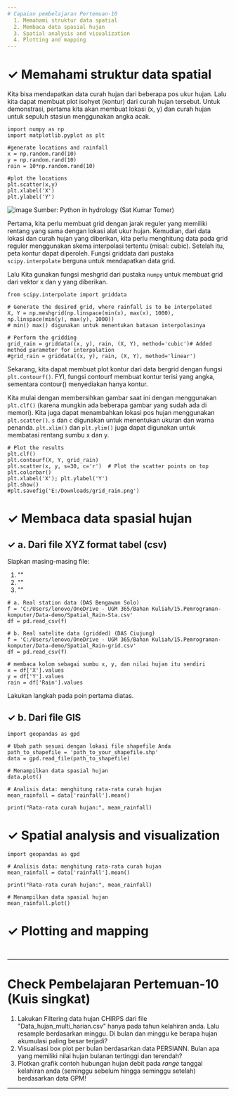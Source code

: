 ```yaml
---
# Capaian pembelajaran Pertemuan-10
  1. Memahami struktur data spatial
  2. Membaca data spasial hujan
  3. Spatial analysis and visualization 
  4. Plotting and mapping
---
```


<h1>&#x2713; Memahami struktur data spatial </h1>
Kita bisa mendapatkan data curah hujan dari beberapa pos ukur hujan. Lalu kita dapat membuat plot isohyet (kontur) dari curah hujan tersebut. 
Untuk demonstrasi, pertama kita akan membuat lokasi (x, y) dan curah hujan untuk sepuluh stasiun menggunakan angka acak.

```{python}
import numpy as np
import matplotlib.pyplot as plt

#generate locations and rainfall
x = np.random.rand(10)
y = np.random.rand(10)
rain = 10*np.random.rand(10)

#plot the locations
plt.scatter(x,y)
plt.xlabel('X')
plt.ylabel('Y')
```
![image](https://github.com/vempi/course-python-programming/assets/34568583/9c15d6be-16bf-4f0b-8baa-a8d4808b76c0)
Sumber: Python in hydrology (Sat Kumar Tomer)

Pertama, kita perlu membuat grid dengan jarak reguler yang memiliki rentang yang sama dengan lokasi alat ukur hujan. 
Kemudian, dari data lokasi dan curah hujan yang diberikan, kita perlu menghitung data pada grid reguler menggunakan skema interpolasi tertentu (misal: cubic). 
Setelah itu, peta kontur dapat diperoleh. Fungsi griddata dari pustaka `scipy.interpolate` berguna untuk mendapatkan data grid. 

Lalu Kita gunakan fungsi meshgrid dari pustaka `numpy` untuk membuat grid dari vektor x dan y yang diberikan.

```{python}
from scipy.interpolate import griddata

# Generate the desired grid, where rainfall is to be interpolated
X, Y = np.meshgrid(np.linspace(min(x), max(x), 1000), np.linspace(min(y), max(y), 1000))
# min() max() digunakan untuk menentukan batasan interpolasinya

# Perform the gridding
grid_rain = griddata((x, y), rain, (X, Y), method='cubic')# Added method parameter for interpolation
#grid_rain = griddata((x, y), rain, (X, Y), method='linear')

```
Sekarang, kita dapat membuat plot kontur dari data bergrid dengan fungsi `plt.contourf()`. 
FYI, fungsi contourf membuat kontur terisi yang angka, sementara contour() menyediakan hanya kontur. 

Kita mulai dengan membersihkan gambar saat ini dengan menggunakan `plt.clf()` (karena mungkin ada beberapa gambar yang sudah ada di memori).
Kita juga dapat menambahkan lokasi pos  hujan menggunakan `plt.scatter()`. `s` dan `c` digunakan untuk menentukan ukuran dan warna penanda. 
`plt.xlim()` dan `plt.ylim()` juga dapat digunakan untuk membatasi rentang sumbu x dan y.

```{python}
# Plot the results
plt.clf()
plt.contourf(X, Y, grid_rain)
plt.scatter(x, y, s=30, c='r')  # Plot the scatter points on top
plt.colorbar()
plt.xlabel('X'); plt.ylabel('Y')
plt.show()
#plt.savefig('E:/Downloads/grid_rain.png')
```

<h1>&#x2713; Membaca data spasial hujan </h1>

<h2>&#x2713; a. Dari file XYZ format tabel (csv) </h2>

Siapkan masing-masing file:
1. ""
2. ""
3. ""

```{python}
# a. Real station data (DAS Bengawan Solo)
f = 'C:/Users/lenovo/OneDrive - UGM 365/Bahan Kuliah/15.Pemrograman-komputer/Data-demo/Spatial_Rain-Sta.csv'
df = pd.read_csv(f)

# b. Real satelite data (gridded) (DAS Ciujung)
f = 'C:/Users/lenovo/OneDrive - UGM 365/Bahan Kuliah/15.Pemrograman-komputer/Data-demo/Spatial_Rain-grid.csv'
df = pd.read_csv(f)

# membaca kolom sebagai sumbu x, y, dan nilai hujan itu sendiri
x = df['X'].values
y = df['Y'].values
rain = df['Rain'].values

```

Lakukan langkah pada poin pertama diatas.

<h2>&#x2713; b. Dari file GIS </h2>

```{python}
import geopandas as gpd

# Ubah path sesuai dengan lokasi file shapefile Anda
path_to_shapefile = 'path_to_your_shapefile.shp'
data = gpd.read_file(path_to_shapefile)

# Menampilkan data spasial hujan
data.plot()

# Analisis data: menghitung rata-rata curah hujan
mean_rainfall = data['rainfall'].mean()

print("Rata-rata curah hujan:", mean_rainfall)

```

<h1>&#x2713; Spatial analysis and visualization  </h1>

```{python}
import geopandas as gpd

# Analisis data: menghitung rata-rata curah hujan
mean_rainfall = data['rainfall'].mean()

print("Rata-rata curah hujan:", mean_rainfall)

# Menampilkan data spasial hujan
mean_rainfall.plot()

```

<h1>&#10003; Plotting and mapping </h1>

```{python}


```

---
# Check Pembelajaran Pertemuan-10 (Kuis singkat)
  1. Lakukan Filtering data hujan CHIRPS dari file "Data_hujan_multi_harian.csv" hanya pada tahun kelahiran anda. Lalu resample berdasarkan minggu. Di bulan dan minggu ke berapa hujan akumulasi paling besar terjadi?
  2. Visualisasi box plot per bulan berdasarkan data PERSIANN. Bulan apa yang memiliki nilai hujan bulanan tertinggi dan terendah?
  3. Plotkan grafik contoh hubungan hujan debit pada _range_ tanggal kelahiran anda (seminggu sebelum hingga seminggu setelah) berdasarkan data GPM!  
---

